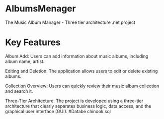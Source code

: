 # AlbumsMenager
The Music Album Manager - Three tier architecture .net project
# Key Features
Album Add: Users can add information about music albums, including album name, artist.

Editing and Deletion: The application allows users to edit or delete existing albums.

Collection Overview: Users can quickly review their music album collection and search it.

Three-Tier Architecture: The project is developed using a three-tier architecture that clearly separates business logic, data access, and the graphical user interface (GUI).
#Databe
chinook.sql
